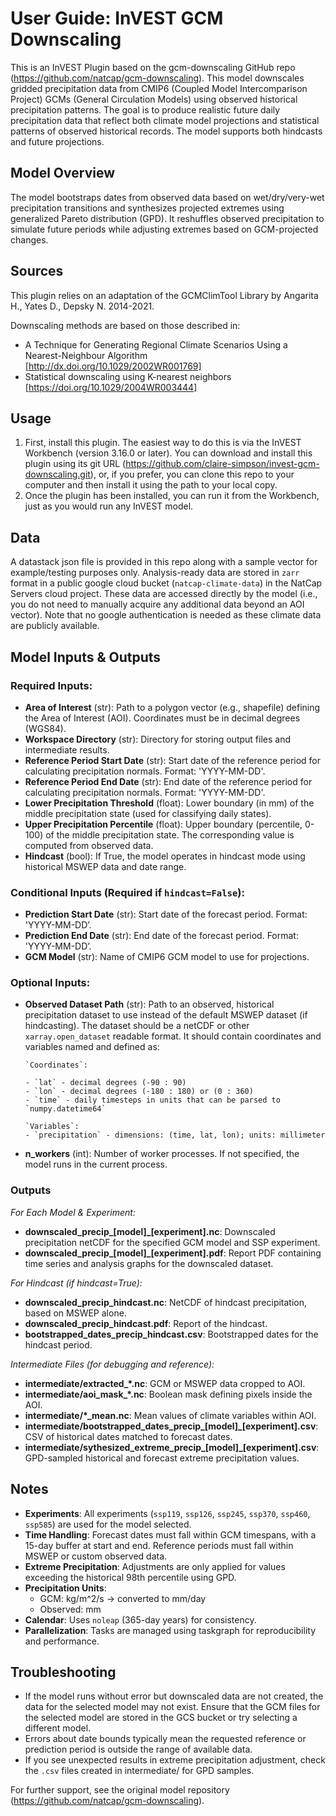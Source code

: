 # User Guide: InVEST GCM Downscaling
This is an InVEST Plugin based on the gcm-downscaling GitHub repo (https://github.com/natcap/gcm-downscaling). This model downscales gridded precipitation data from CMIP6 (Coupled Model Intercomparison Project) GCMs (General Circulation Models) using observed historical precipitation patterns. The goal is to produce realistic future daily precipitation data that reflect both climate model projections and statistical patterns of observed historical records. The model supports both hindcasts and future projections.

## Model Overview
The model bootstraps dates from observed data based on wet/dry/very-wet precipitation transitions and synthesizes projected extremes using generalized Pareto distribution (GPD). It reshuffles observed precipitation to simulate future periods while adjusting extremes based on GCM-projected changes.

## Sources
This plugin relies on an adaptation of the GCMClimTool Library by Angarita H., Yates D., Depsky N. 2014-2021.

Downscaling methods are based on those described in:
- A Technique for Generating Regional Climate Scenarios Using a Nearest-Neighbour Algorithm [http://dx.doi.org/10.1029/2002WR001769]
- Statistical downscaling using K-nearest neighbors [https://doi.org/10.1029/2004WR003444]

## Usage
1.	First, install this plugin. The easiest way to do this is via the InVEST Workbench (version 3.16.0 or later). You can download and install this plugin using its git URL (https://github.com/claire-simpson/invest-gcm-downscaling.git), or, if you prefer, you can clone this repo to your computer and then install it using the path to your local copy.
2.	Once the plugin has been installed, you can run it from the Workbench, just as you would run any InVEST model.

## Data
A datastack json file is provided in this repo along with a sample vector for example/testing purposes only. Analysis-ready data are stored in `zarr` format in a public google cloud bucket (`natcap-climate-data`) in the NatCap Servers cloud project. These data are accessed directly by the model (i.e., you do not need to manually acquire any additional data beyond an AOI vector). Note that no google authentication is needed as these climate data are publicly available.

## Model Inputs & Outputs

### Required Inputs:
- **Area of Interest** (str): Path to a polygon vector (e.g., shapefile) defining the Area of Interest (AOI). Coordinates must be in decimal degrees (WGS84).
- **Workspace Directory** (str): Directory for storing output files and intermediate results.
- **Reference Period Start Date** (str): Start date of the reference period for calculating precipitation normals. Format: 'YYYY-MM-DD'.
- **Reference Period End Date** (str): End date of the reference period for calculating precipitation normals. Format: 'YYYY-MM-DD'.
- **Lower Precipitation Threshold** (float): Lower boundary (in mm) of the middle precipitation state (used for classifying daily states).
- **Upper Precipitation Percentile** (float): Upper boundary (percentile, 0-100) of the middle precipitation state. The corresponding value is computed from observed data.
- **Hindcast** (bool): If True, the model operates in hindcast mode using historical MSWEP data and date range.
### Conditional Inputs (Required if `hindcast=False`):
- **Prediction Start Date** (str): Start date of the forecast period. Format: 'YYYY-MM-DD’.
- **Prediction End Date** (str): End date of the forecast period. Format: 'YYYY-MM-DD’.
- **GCM Model** (str): Name of CMIP6 GCM model to use for projections. 
### Optional Inputs:
- **Observed Dataset Path** (str): Path to an observed, historical precipitation dataset to use instead of the default MSWEP dataset (if hindcasting). The dataset should be a netCDF or other `xarray.open_dataset` readable format. It should contain coordinates and variables named and defined as:
      
      `Coordinates`:
      
      - `lat` - decimal degrees (-90 : 90)
      - `lon` - decimal degrees (-180 : 180) or (0 : 360)
      - `time` - daily timesteps in units that can be parsed to `numpy.datetime64`
        
      `Variables`:
      - `precipitation` - dimensions: (time, lat, lon); units: millimeter
  
- **n_workers** (int): Number of worker processes. If not specified, the model runs in the current process.

### Outputs
*For Each Model & Experiment:*
- **downscaled_precip_[model]_[experiment].nc**: Downscaled precipitation netCDF for the specified GCM model and SSP experiment.
- **downscaled_precip_[model]_[experiment].pdf**: Report PDF containing time series and analysis graphs for the downscaled dataset.

*For Hindcast (if hindcast=True):*
- **downscaled_precip_hindcast.nc**: NetCDF of hindcast precipitation, based on MSWEP alone.
- **downscaled_precip_hindcast.pdf**: Report of the hindcast.
- **bootstrapped_dates_precip_hindcast.csv**: Bootstrapped dates for the hindcast period.

*Intermediate Files (for debugging and reference):*
- **intermediate/extracted_*.nc**: GCM or MSWEP data cropped to AOI.
- **intermediate/aoi_mask_*.nc**: Boolean mask defining pixels inside the AOI.
- **intermediate/*_mean.nc**: Mean values of climate variables within AOI.
- **intermediate/bootstrapped_dates_precip_[model]_[experiment].csv**: CSV of historical dates matched to forecast dates.
- **intermediate/sythesized_extreme_precip_[model]_[experiment].csv**: GPD-sampled historical and forecast extreme precipitation values.

## Notes
- **Experiments**: All experiments (`ssp119`, `ssp126`, `ssp245`, `ssp370`, `ssp460`, `ssp585`) are used for the model selected.
- **Time Handling**: Forecast dates must fall within GCM timespans, with a 15-day buffer at start and end. Reference periods must fall within MSWEP or custom observed data.
- **Extreme Precipitation**: Adjustments are only applied for values exceeding the historical 98th percentile using GPD.
- **Precipitation Units**:
    - GCM: kg/m^2/s → converted to mm/day
    - Observed: mm
- **Calendar**: Uses `noleap` (365-day years) for consistency.
- **Parallelization**: Tasks are managed using taskgraph for reproducibility and performance.

## Troubleshooting
- If the model runs without error but downscaled data are not created, the data for the selected model may not exist. Ensure that the GCM files for the selected model are stored in the GCS bucket or try selecting a different model.
- Errors about date bounds typically mean the requested reference or prediction period is outside the range of available data.
- If you see unexpected results in extreme precipitation adjustment, check the `.csv` files created in intermediate/ for GPD samples.

For further support, see the original model repository (https://github.com/natcap/gcm-downscaling).

